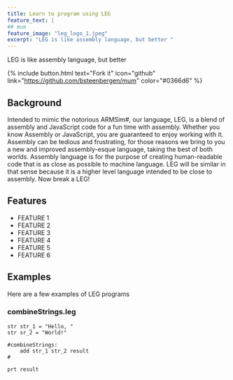 ```yaml
---
title: Learn to program using LEG
feature_text: |
## mum
feature_image: "leg_logo_1.jpeg"
excerpt: "LEG is like assembly language, but better "
---
```


LEG is like assembly language, but better

{% include button.html text="Fork it" icon="github" link="https://github.com/bsteenbergen/mum" color="#0366d6" %}

## Background

Intended to mimic the notorious ARMSim#, our language, LEG, is a blend of assembly and JavaScript code for a fun time with assembly. Whether you know Assembly or JavaScript, you are guaranteed to enjoy working with it. Assembly can be tedious and frustrating, for those reasons we bring to you a new and improved assembly-esque language, taking the best of both worlds. Assembly language is for the purpose of creating human-readable code that is as close as possible to machine language. LEG will be similar in that sense because it is a higher level language intended to be close to assembly. Now break a LEG!

## Features

- FEATURE 1
- FEATURE 2
- FEATURE 3
- FEATURE 4
- FEATURE 5
- FEATURE 6

## Examples

Here are a few examples of LEG programs

### combineStrings.leg

```
str str_1 = "Hello, "
str sr_2 = "World!"

#combineStrings:
    add str_1 str_2 result
#

prt result
```

